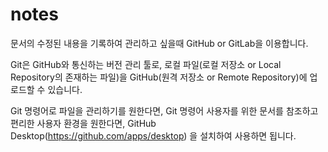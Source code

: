 # notes

문서의 수정된 내용을 기록하여 관리하고 싶을때 GitHub or GitLab을 이용합니다.

Git은 GitHub와 통신하는 버전 관리 툴로, 로컬 파일(로컬 저장소 or Local Repository의 존재하는 파일)을 GitHub(원격 저장소 or Remote Repository)에 업로드할 수 있습니다.

Git 명령어로 파일을 관리하기를 원한다면, Git 명령어 사용자를 위한 문서를 참조하고
편리한 사용자 환경을 원한다면, GitHub Desktop(https://github.com/apps/desktop) 을 설치하여 사용하면 됩니다.

   

